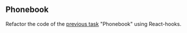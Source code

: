 ## Phonebook

Refactor the code of the
[previous task](https://github.com/Vademandr/goit-react-woolf-hw-03-phonebook)
"Phonebook" using React-hooks.
